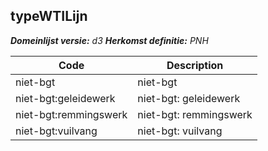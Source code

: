 ## typeWTILijn

*__Domeinlijst versie:__ d3*
*__Herkomst definitie:__ PNH*

|__Code__ |__Description__	|
|	---	|	---	|
| niet-bgt | niet-bgt |
| niet-bgt:geleidewerk | niet-bgt: geleidewerk |
| niet-bgt:remmingswerk | niet-bgt: remmingswerk |
| niet-bgt:vuilvang | niet-bgt: vuilvang |
